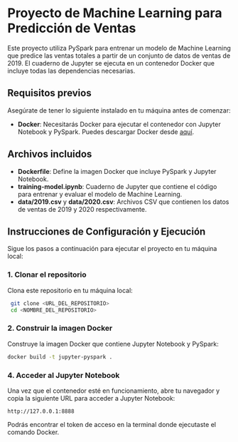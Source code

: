 # Proyecto de Machine Learning para Predicción de Ventas

Este proyecto utiliza PySpark para entrenar un modelo de Machine Learning que predice las ventas totales a partir de un conjunto de datos de ventas de 2019. El cuaderno de Jupyter se ejecuta en un contenedor Docker que incluye todas las dependencias necesarias.

## Requisitos previos

Asegúrate de tener lo siguiente instalado en tu máquina antes de comenzar:

- **Docker**: Necesitarás Docker para ejecutar el contenedor con Jupyter Notebook y PySpark. Puedes descargar Docker desde [aquí](https://www.docker.com/products/docker-desktop).

## Archivos incluidos

- **Dockerfile**: Define la imagen Docker que incluye PySpark y Jupyter Notebook.
- **training-model.ipynb**: Cuaderno de Jupyter que contiene el código para entrenar y evaluar el modelo de Machine Learning.
- **data/2019.csv** y **data/2020.csv**: Archivos CSV que contienen los datos de ventas de 2019 y 2020 respectivamente.

## Instrucciones de Configuración y Ejecución

Sigue los pasos a continuación para ejecutar el proyecto en tu máquina local:

### 1. Clonar el repositorio

Clona este repositorio en tu máquina local:

```bash
 git clone <URL_DEL_REPOSITORIO>
 cd <NOMBRE_DEL_REPOSITORIO>
```

### 2. Construir la imagen Docker

Construye la imagen Docker que contiene Jupyter Notebook y PySpark:

```bash
docker build -t jupyter-pyspark .
```


### 4. Acceder al Jupyter Notebook

Una vez que el contenedor esté en funcionamiento, abre tu navegador y copia la siguiente URL para acceder a Jupyter Notebook:

```
http://127.0.0.1:8888
```

Podrás encontrar el token de acceso en la terminal donde ejecutaste el comando Docker.
